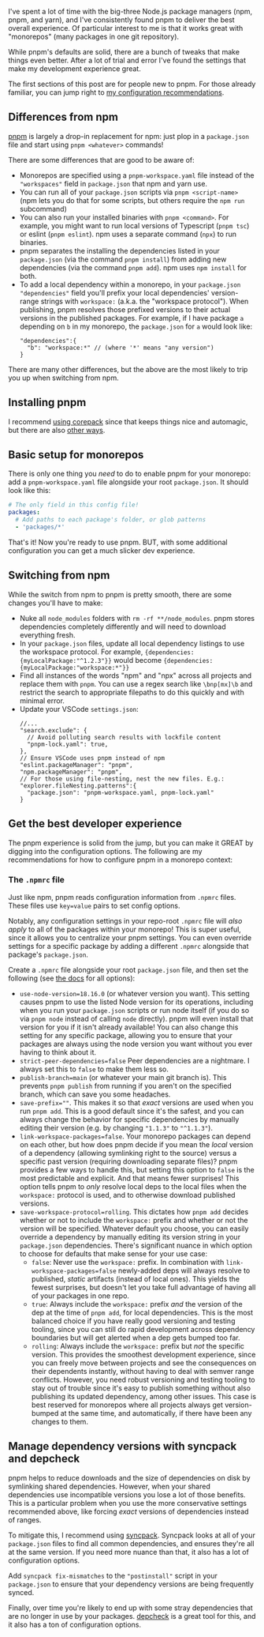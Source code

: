 I've spent a lot of time with the big-three Node.js package managers (npm, pnpm, and yarn), and I've consistently found pnpm to deliver the best overall experience. Of particular interest to me is that it works great with "monorepos" (many packages in one git repository).

While pnpm's defaults are solid, there are a bunch of tweaks that make things even better. After a lot of trial and error I've found the settings that make my development experience great.

The first sections of this post are for people new to pnpm. For those already familiar, you can jump right to [my configuration recommendations](#get-the-best-developer-experience).

## Differences from npm

[pnpm](https://pnpm.io/) is largely a drop-in replacement for npm: just plop in a `package.json` file and start using `pnpm <whatever>` commands!

There are some differences that are good to be aware of:

- Monorepos are specified using a `pnpm-workspace.yaml` file instead of the `"workspaces"` field in `package.json` that npm and yarn use.
- You can run all of your `package.json` scripts via `pnpm <script-name>` (npm lets you do that for some scripts, but others require the `npm run` subcommand)
- You can also run your installed binaries with `pnpm <command>`. For example, you might want to run local versions of Typescript (`pnpm tsc`) or eslint (`pnpm eslint`). npm uses a separate command (`npx`) to run binaries.
- pnpm separates the installing the dependencies listed in your `package.json` (via the command `pnpm install`) from adding new dependencies (via the command `pnpm add`). npm uses `npm install` for both.
- To add a local dependency within a monorepo, in your `package.json` `"dependencies"` field you'll prefix your local dependencies' version-range strings with `workspace:` (a.k.a. the "workspace protocol"). When publishing, pnpm resolves those prefixed versions to their actual versions in the published packages. For example, if I have package `a` depending on `b` in my monorepo, the `package.json` for `a` would look like:
    ```jsonc
    "dependencies":{
      "b": "workspace:*" // (where '*' means "any version")
    }
    ```

There are many other differences, but the above are the most likely to trip you up when switching from npm.

## Installing pnpm

I recommend [using corepack](/blog/corepack-ensures-consistent-pnpm-version) since that keeps things nice and automagic, but there are also [other ways](https://pnpm.io/installation).

## Basic setup for monorepos

There is only one thing you *need* to do to enable pnpm for your monorepo: add a `pnpm-workspace.yaml` file alongside your root `package.json`. It should look like this:

```yaml
# The only field in this config file!
packages:
  # Add paths to each package's folder, or glob patterns
  - 'packages/*'
```

That's it! Now you're ready to use pnpm. BUT, with some additional configuration you can get a much slicker dev experience.

## Switching from npm

While the switch from npm to pnpm is pretty smooth, there are some changes you'll have to make:

- Nuke all `node_modules` folders with `rm -rf **/node_modules`. pnpm stores dependencies completely differently and will need to download everything fresh.
- In your `package.json` files, update all local dependency listings to use the workspace protocol. For example, `{dependencies:{myLocalPackage:"^1.2.3"}}` would become `{dependencies:{myLocalPackage:"workspace:*"}}`
- Find all instances of the words "npm" and "npx" across all projects and replace them with `pnpm`. You can use a regex search like `\bnp[mx]\b` and restrict the search to appropriate filepaths to do this quickly and with minimal error.
- Update your VSCode `settings.json`:
    ```json5
    //...
    "search.exclude": {
      // Avoid polluting search results with lockfile content
      "pnpm-lock.yaml": true,
    },
    // Ensure VSCode uses pnpm instead of npm
    "eslint.packageManager": "pnpm",
    "npm.packageManager": "pnpm",
    // For those using file-nesting, nest the new files. E.g.:
    "explorer.fileNesting.patterns":{
      "package.json": "pnpm-workspace.yaml, pnpm-lock.yaml"
    }
    ```

## Get the best developer experience

The pnpm experience is solid from the jump, but you can make it GREAT by digging into the configuration options. The following are my recommendations for how to configure pnpm in a monorepo context:

### The `.npmrc` file

Just like npm, pnpm reads configuration information from `.npmrc` files. These files use `key=value` pairs to set config options.

Notably, any configuration settings in your repo-root `.npmrc` file will *also apply* to all of the packages within your monorepo! This is super useful, since it allows you to centralize your pnpm settings. You can even override settings for a specific package by adding a different `.npmrc` alongside that package's `package.json`.

Create a `.npmrc` file alongside your root `package.json` file, and then set the following (see [the docs](https://pnpm.io/npmrc) for all options):

- `use-node-version=18.16.0` (or whatever version you want). This setting causes pnpm to use the listed Node version for its operations, including when you run your `package.json` scripts or run node itself (if you do so via `pnpm node` instead of calling `node` directly). pnpm will even install that version for you if it isn't already available! You can also change this setting for any specific package, allowing you to ensure that your packages are always using the node version you want without you ever having to think about it.
- `strict-peer-dependencies=false` Peer dependencies are a nightmare. I always set this to `false` to make them less so.
- `publish-branch=main` (or whatever your main git branch is). This prevents `pnpm publish` from running if you aren't on the specified branch, which can save you some headaches.
- `save-prefix=""`. This makes it so that *exact* versions are used when you run `pnpm add`. This is a good default since it's the safest, and you can always change the behavior for specific dependencies by manually editing their version (e.g. by changing `"1.1.3"` to `"^1.1.3"`).
- `link-workspace-packages=false`. Your monorepo packages can depend on each other, but how does pnpm decide if you mean the *local* version of a dependency (allowing symlinking right to the source) versus a specific past version (requiring downloading separate files)? pnpm provides a few ways to handle this, but setting this option to `false` is the most predictable and explicit. And that means fewer surprises! This option tells pnpm to *only* resolve local deps to the local files when the `workspace:` protocol is used, and to otherwise download published versions.
- `save-workspace-protocol=rolling`. This dictates how `pnpm add` decides whether or not to include the `workspace:` prefix and whether or not the version will be specified. Whatever default you choose, you can easily override a dependency by manually editing its version string in your `package.json` dependencies. There's significant nuance in which option to choose for defaults that make sense for your use case:
  - `false`: Never use the `workspace:` prefix. In combination with `link-workspace-packages=false` newly-added deps will always resolve to published, _static_ artifacts (instead of local ones). This yields the fewest surprises, but doesn't let you take full advantage of having all of your packages in one repo.
  - `true`: Always include the `workspace:` prefix _and_ the version of the dep at the time of `pnpm add`, for local dependencies. This is the most balanced choice if you have really good versioning and testing tooling, since you can still do rapid development across dependency boundaries but will get alerted when a dep gets bumped too far.
  - `rolling`: Always include the `workspace:` prefix but _not_ the specific version. This provides the smoothest development experience, since you can freely move between projects and see the consequences on their dependents instantly, without having to deal with semver range conflicts. However, you need robust versioning and testing tooling to stay out of trouble since it's easy to publish something without also publishing its updated dependency, among other issues. This case is best reserved for monorepos where all projects always get version-bumped at the same time, and automatically, if there have been any changes to them.

## Manage dependency versions with syncpack and depcheck

pnpm helps to reduce downloads and the size of dependencies on disk by symlinking shared dependencies. However, when your shared dependencies use incompatible versions you lose a lot of those benefits. This is a particular problem when you use the more conservative settings recommended above, like forcing *exact* versions of dependencies instead of ranges.

To mitigate this, I recommend using [syncpack](https://www.npmjs.com/package/syncpack). Syncpack looks at all of your `package.json` files to find all common dependencies, and ensures they're all at the same version. If you need more nuance than that, it also has a lot of configuration options.

Add `syncpack fix-mismatches` to the `"postinstall"` script in your `package.json` to ensure that your dependency versions are being frequently synced.

Finally, over time you're likely to end up with some stray dependencies that are no longer in use by your packages. [depcheck](https://www.npmjs.com/package/depcheck) is a great tool for this, and it also has a ton of configuration options.
